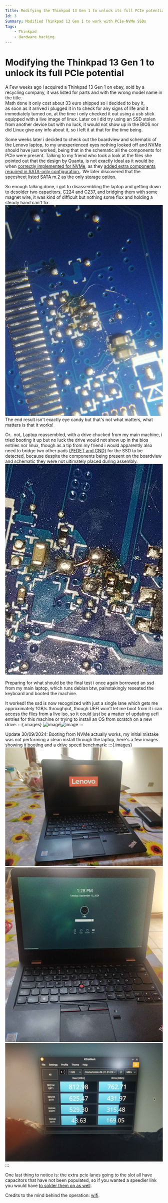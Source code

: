 ```yaml
---
Title: Modifying the Thinkpad 13 Gen 1 to unlock its full PCIe potential
Id: 3
Summary: Modified Thinkpad 13 Gen 1 to work with PCIe-NVMe SSDs
Tags:
    - Thinkpad
    - Hardware hacking
---
```


# Modifying the Thinkpad 13 Gen 1 to unlock its full PCIe potential
A Few weeks ago i acquired a Thinkpad 13 Gen 1 on ebay, sold by a recycling company, it was listed for parts
and with the wrong model name in the title.  
Math done it only cost about 33 euro shipped so i decided to buy it,  
as soon as it arrived i plugged it in to check for any signs of life and it immediately turned on, 
at the time i only checked it out using a usb stick equipped with a live image of linux.
Later on i did try using an SSD stolen from another device but with no luck, it would not show up in the BIOS nor did Linux give any info about it, 
so i left it at that for the time being.  

Some weeks later i decided to check out the boardview and schematic of the Lenovo laptop, to my unexperienced eyes nothing looked off and NVMe should have just worked, being that in the schematic
all the components for PCIe were present.
Talking to my friend who took a look at the files she pointed out that the design by Quanta,
is not exactly ideal as it would be when [correctly implemented for NVMe](https://raw.githubusercontent.com/bassusteur/thinkpad13nvme/main/images/Screenshot_20240810_173600.png), as they [added extra components required in SATA-only configuration.](https://github.com/bassusteur/thinkpad13nvme/blob/main/images/image2.png).
We later discovered that the specsheet listed SATA m.2 as the only [storage option.](https://psref.lenovo.com/syspool/Sys/PDF/ThinkPad/ThinkPad_13/ThinkPad_13_Spec.PDF)

So enough talking done, i got to disassembling the laptop and getting down to desolder two capacitors, C224 and C237, and bridging them with some magnet wire,
it was kind of difficult but nothing some flux and holding a steady hand can't fix.  
![image](https://github.com/bassusteur/thinkpad13nvme/blob/main/images/632d38f63c54eab7.jpg?raw=true)   
The end result isn't exactly eye candy but that's not what matters, what matters is that it works!


Or.. not, Laptop reassembled, with a drive chucked from my main machine, i tried booting it up but no luck the drive would not show up in the bios entries nor linux, 
though as a tip from my friend i would apparently also need to bridge two other pads [(PEDET and GND)](https://github.com/bassusteur/thinkpad13nvme/blob/main/images/image1.png) for the SSD to be detected, because despite the components being present on the boardview and schematic they were not ultimately placed during assembly.
![image](https://raw.githubusercontent.com/bassusteur/thinkpad13nvme/refs/heads/main/images/c150c6af6f544226.jpg)

Preparing for what should be the final test i once again borrowed an ssd from my main laptop, which runs debian btw, painstakingly reseated the keyboard and 
booted the machine.

It worked! the ssd is now recognized with just a single lane which gets me approximately 1GB/s throughput, 
though UEFI won't let me boot from it i can access the files from a live iso, so it could just be a matter of updating uefi entries for this machine or trying to install an OS from scratch on a new drive.
:::{.images}
![image](https://github.com/user-attachments/assets/fc76c305-e988-4225-9e03-555e460800b7)![image](https://github.com/user-attachments/assets/b0a3e3ff-e26d-47cf-b1c6-aaf974d52678)
:::

Update 30/09/2024: 
Booting from NVMe actually works, my initial mistake was not performing a clean install through the laptop, here's a few images showing it booting and a drive speed benchmark:
:::{.images}
![image](https://raw.githubusercontent.com/bassusteur/thinkpad13nvme/refs/heads/main/images/IMG_20240910_115838.jpg)![image](https://raw.githubusercontent.com/bassusteur/thinkpad13nvme/refs/heads/main/images/IMG_20240910_132825.jpg)![image](https://raw.githubusercontent.com/bassusteur/thinkpad13nvme/refs/heads/main/images/IMG_20240910_181639.jpg)
:::




One last thing to notice is: the extra pcie lanes going to the slot all have capacitors that have not been populated, so if you wanted a speedier link you would have [to solder them on as well](https://github.com/bassusteur/thinkpad13nvme/blob/main/images/355956864-ed5a1132-19c0-49bc-9205-d89726f15a3b.png).

Credits to the mind behind the operation: [wifi](https://github.com/a-little-wifi).

